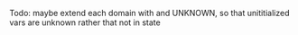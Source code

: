 Todo: maybe extend each domain with and UNKNOWN, so that unititialized vars are unknown rather that not in state